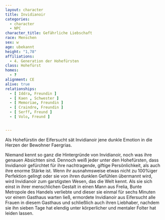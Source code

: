 ```yaml
---
layout: character
title: Invidianoir
categories:
  - character
  - NPC
character_title: Gefährliche Liebschaft
race: Menschen
sex: w
age: ubekannt
height: "1,78"
affiliations:
  - 4. Generation der Hohefürsten
class: Hohefürst
homes:
  - ?
alignment: CE
alive: true
relationships:
  - [ Iddra, Freundin ]
  - [ Kaen , Schwester ]
  - [ Memoriae, Freundin ]
  - [ Craindre, Freundin ]
  - [ Serff, Freund ]
  - [ Volo, Freund ]


---
```


Als Hohefürstin der Eifersucht sät Invidianoir jene dunkle Emotion in die Herzen der Bewohner Faergrias.

Niemand kennt so ganz die Hintergründe von Invidianoir, noch was ihre genauen Absichten sind. Dennoch weiß jeder unter
den Hohefürsten, dass Invidianoir gefürchtet für ihre nachtragende, giftige Persönlichkeit, als auch ihre enorme Stärke
ist. Wenn ihr ausnahmsweise etwas nicht zu 100%iger Perfektion gelingt oder sie von ihren dunklen Gefühlen übermannt
wird, wird Invidianoir zum garstigsten Wesen, das die Welt kennt. Als sie sich einst in ihrer menschlichen Gestalt in
einen Mann aus Frelia, Bunte Metropole des Handels verliebte und dieser sie einmal für sechs Minuten vor einem Gasthaus
warten ließ, ermordete Invidianoir aus Eifersucht alle Frauen in diesem Gasthaus und schließlich auch ihren Liebhaber,
nachdem sie ihn sieben Tage hat elendig unter körperlicher und mentaler Folter hat leiden lassen.